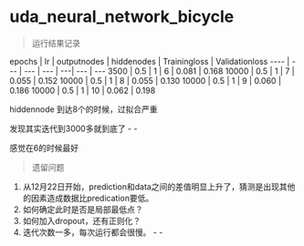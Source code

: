 # uda_neural_network_bicycle


> 运行结果记录

epochs | lr | outputnodes | hiddenodes | Trainingloss | Validationloss
---- | --- | --- | --- | ---| --- | ---
3500  | 0.5 | 1  | 6  | 0.081 | 0.168
10000 | 0.5 | 1  | 7  | 0.055 | 0.152
10000 | 0.5 | 1  | 8  | 0.055 | 0.130
10000 | 0.5 | 1  | 9  | 0.060 | 0.186
10000 | 0.5 | 1  | 10 | 0.062 | 0.198

hiddennode 到达8个的时候，过拟合严重

发现其实迭代到3000多就到底了 - -

感觉在6的时候最好

> 遗留问题

1. 从12月22日开始，prediction和data之间的差值明显上升了，猜测是出现其他的因素造成数据比predication要低。
2. 如何确定此时是否是局部最低点？
3. 如何加入dropout，还有正则化？
4. 迭代次数一多，每次运行都会很慢。 - - 

